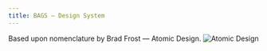 ```yaml
---
title: BAGS — Design System
---
```


Based upon nomenclature by Brad Frost — Atomic Design.
![Atomic Design](http://atomicdesign.bradfrost.com/images/content/atomic-design-process.png)
